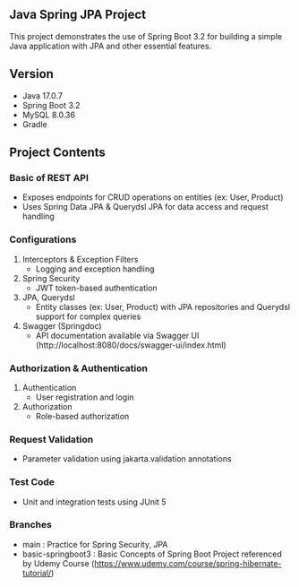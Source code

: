 ## Java Spring JPA Project
This project demonstrates the use of Spring Boot 3.2 for building a simple Java application with JPA and other essential features.

## Version
- Java 17.0.7
- Spring Boot 3.2
- MySQL 8.0.36
- Gradle

## Project Contents
### Basic of REST API
- Exposes endpoints for CRUD operations on entities (ex: User, Product)
- Uses Spring Data JPA & Querydsl JPA for data access and request handling

### Configurations
1. Interceptors & Exception Filters
   - Logging and exception handling
2. Spring Security
   - JWT token-based authentication
3. JPA, Querydsl
   - Entity classes (ex: User, Product) with JPA repositories and Querydsl support for complex queries
4. Swagger (Springdoc)
   - API documentation available via Swagger UI (http://localhost:8080/docs/swagger-ui/index.html)

### Authorization & Authentication
1. Authentication
   - User registration and login
3. Authorization
   - Role-based authorization

### Request Validation
- Parameter validation using jakarta.validation annotations

### Test Code
- Unit and integration tests using JUnit 5

### Branches
- main : Practice for Spring Security, JPA
- basic-springboot3 : Basic Concepts of Spring Boot Project referenced by Udemy Course (https://www.udemy.com/course/spring-hibernate-tutorial/)
